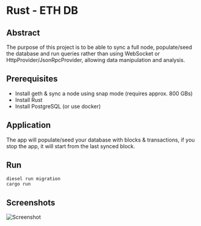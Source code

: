 # Rust - ETH DB

## Abstract
The purpose of this project is to be able to sync a full node, populate/seed the database and run queries rather than using WebSocket or HttpProvider/JsonRpcProvider, allowing data manipulation and analysis.


## Prerequisites 
- Install geth & sync a node using snap mode (requires approx. 800 GBs)
- Install Rust
- Install PostgreSQL (or use docker)

## Application
The app will populate/seed your database with blocks & transactions, if you stop the app, it will start from the last synced block.

## Run
```
diesel run migration
cargo run
```


## Screenshots
![Screenshot](https://i.imgur.com/3OVM3EE.png)

